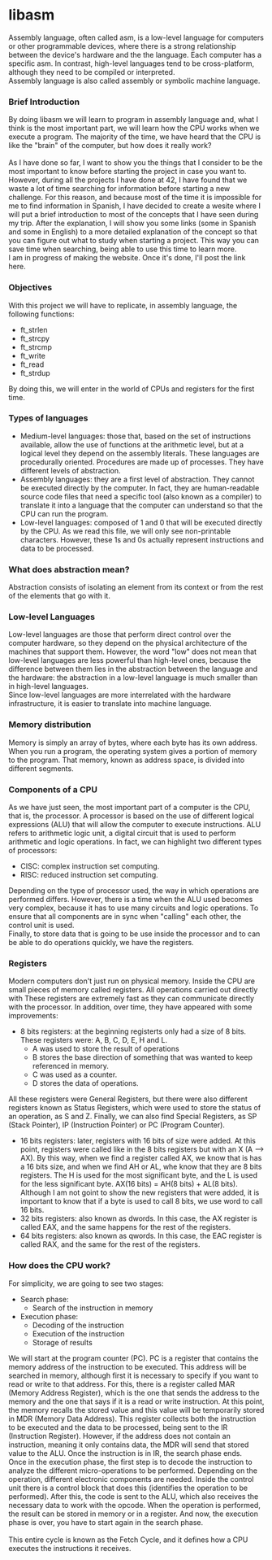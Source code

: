 # libasm
Assembly language, often called asm, is a low-level language for computers or other programmable devices, where there is a strong relationship between the device's hardware and the the language. Each computer has a specific asm. In contrast, high-level languages tend to be cross-platform, although they need to be compiled or interpreted.<br>
Assembly language is also called assembly or symbolic machine language.

### Brief Introduction
By doing libasm we will learn to program in assembly language and, what I think is the most important part, we will learn how the CPU works when we execute a program. The majority of the time, we have heard that the CPU is like the "brain" of the computer, but how does it really work?
<br><br>
As I have done so far, I want to show you the things that I consider to be the most important to know before starting the project in case you want to. However, during all the projects I have done at 42, I have found that we waste a lot of time searching for information before starting a new challenge. For this reason, and because most of the time it is impossible for me to find information in Spanish, I have decided to create a wesite where I will put a brief introduction to most of the concepts that I have seen during my trip. After the explanation, I will show you some links (some in Spanish and some in English) to a more detailed explanation of the concept so that you can figure out what to study when starting a project. This way you can save time when searching, being able to use this time to learn more.<br>
I am in progress of making the website. Once it's done, I'll post the link here.

### Objectives
With this project we will have to replicate, in assembly language, the following functions:
* ft_strlen
* ft_strcpy
* ft_strcmp
* ft_write
* ft_read
* ft_strdup

By doing this, we will enter in the world of CPUs and registers for the first time.

### Types of languages
* Medium-level languages: those that, based on the set of instructions available, allow the use of functions at the arithmetic level, but at a logical level they depend on the assembly literals. These languages are procedurally oriented. Procedures are made up of processes. They have different levels of abstraction.
* Assembly languages: they are a first level of abstraction. They cannot be executed directly by the computer. In fact, they are human-readable source code files that need a specific tool (also known as a compiler) to translate it into a language that the computer can understand so that the CPU can run the program.
* Low-level languages: composed of 1 and 0 that will be executed directly by the CPU. As we read this file, we will only see non-printable characters. However, these 1s and 0s actually represent instructions and data to be processed.

### What does abstraction mean?
Abstraction consists of isolating an element from its context or from the rest of the elements that go with it.

### Low-level Languages
Low-level languages are those that perform direct control over the computer hardware, so they depend on the physical architecture of the machines that support them. However, the word "low" does not mean that low-level languages are less powerful than high-level ones, because the difference between them lies in the abstraction between the language and the hardware: the abstraction in a low-level language is much smaller than in high-level languages.<br>
Since low-level languages are more interrelated with the hardware infrastructure, it is easier to translate into machine language.

### Memory distribution
Memory is simply an array of bytes, where each byte has its own address. When you run a program, the operating system gives a portion of memory to the program. That memory, known as address space, is divided into different segments.<br>

### Components of a CPU
As we have just seen, the most important part of a computer is the CPU, that is, the processor. A processor is based on the use of different logical expressions (ALU) that will allow the computer to execute instructions. ALU refers to arithmetic logic unit, a digital circuit that is used to perform arithmetic and logic operations. In fact, we can highlight two different types of processors:
* CISC: complex instruction set computing.
* RISC: reduced instruction set computing.

Depending on the type of processor used, the way in which operations are performed differs. However, there is a time when the ALU used becomes very complex, because it has to use many circuits and logic operations. To ensure that all components are in sync when "calling" each other, the control unit is used. <br>
Finally, to store data that is going to be use inside the processor and to can be able to do operations quickly, we have the registers.
 
### Registers
Modern computers don't just run on physical memory. Inside the CPU are small pieces of memory called registers. All operations carried out directly with These registers are extremely fast as they can communicate directly with the processor. In addition, over time, they have appeared with some improvements:
* 8 bits registers: at the beginning registerts only had a size of 8 bits. These registers were: A, B, C, D, E, H and L.
  * A was used to store the result of operations
  * B stores the base direction of something that was wanted to keep referenced in memory.
  * C was used as a counter.
  * D stores the data of operations.
  
 All these registers were General Registers, but there were also different registers known as Status Registers, which were used to store the status of an operation, as S and Z. Finally, we can also find Special Registers, as SP (Stack Pointer), IP (Instruction Pointer) or PC (Program Counter).
 
* 16 bits registers: later, registers with 16 bits of size were added. At this point, registers were called like in the 8 bits registers but with an X (A --> AX). By this way, when we find a register called AX, we know that is has a 16 bits size, and when we find AH or AL, whe know that they are 8 bits registers. The H is used for the most significant byte, and the L is used for the less significant byte. AX(16 bits) = AH(8 bits) + AL(8 bits). Although I am not goint to show the new registers that  were added, it is important to know that if a byte is used to call 8 bits, we use word to call 16 bits.
* 32 bits registers: also known as dwords. In this case, the AX register is called EAX, and the same happens for the rest of the registers.
* 64 bits registers: also known as qwords. In this case, the EAC register is called RAX, and the same for the rest of the registers.

### How does the CPU work?
For simplicity, we are going to see two stages:
* Search phase:
  * Search of the instruction in memory
* Execution phase:
  * Decoding of the instruction
  * Execution of the instruction
  * Storage of results

We will start at the program counter (PC). PC is a register that contains the memory address of the instruction to be executed. This address will be searched in memory, although first it is necessary to specify if you want to read or write to that address. For this, there is a register called MAR (Memory Address Register), which is the one that sends the address to the memory and the one that says if it is a read or write instruction. At this point, the memory recalls the stored value and this value will be temporarily stored in MDR (Memory Data Address). This register collects both the instruction to be executed and the data to be processed, being sent to the IR (Instruction Register). However, if the address does not contain an instruction, meaning it only contains data, the MDR will send that stored value to the ALU. Once the instruction is in IR, the search phase ends.<br>
Once in the execution phase, the first step is to decode the instruction to analyze the different micro-operations to be performed. Depending on the operation, different electronic components are needed. Inside the control unit there is a control block that does this (identifies the operation to be performed). After this, the code is sent to the ALU, which also receives the necessary data to work with the opcode. When the operation is performed, the result can be stored in memory or in a register. And now, the execution phase is over, you have to start again in the search phase.<br>
<br>
This entire cycle is known as the Fetch Cycle, and it defines how a CPU executes the instructions it receives.
